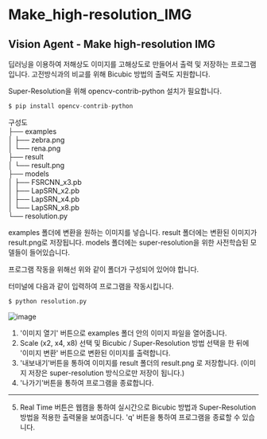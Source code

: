 # Make_high-resolution_IMG
Vision Agent - Make high-resolution IMG
---
딥러닝을 이용하여 저해상도 이미지를 고해상도로 만들어서 출력 및 저장하는 프로그램입니다.
고전방식과의 비교를 위해 Bicubic 방법의 출력도 지원합니다.

Super-Resolution을 위해 opencv-contrib-python 설치가 필요합니다.
```python
$ pip install opencv-contrib-python
```
구성도  
├── examples  
│   ├── zebra.png  
│   └── rena.png  
├── result  
│   └── result.png  
├── models  
│   ├── FSRCNN_x3.pb  
│   ├── LapSRN_x2.pb  
│   ├── LapSRN_x4.pb  
│   └── LapSRN_x8.pb  
└── resolution.py  

examples 폴더에 변환을 원하는 이미지를 넣습니다.
result 폴더에는 변환된 이미지가 result.png로 저장됩니다.
models 폴더에는 super-resolution을 위한 사전학습된 모델들이 들어있습니다.

프로그램 작동을 위해선 위와 같이 폴더가 구성되어 있어야 합니다.

터미널에 다음과 같이 입력하여 프로그램을 작동시킵니다.
```python
$ python resolution.py
```


![image](https://github.com/star77sa/Make_high-resolution_IMG/assets/73769046/d2b646e9-014e-432f-ad40-9fc5328fb326)



1. '이미지 열기' 버튼으로 examples 폴더 안의 이미지 파일을 열어줍니다.
2. Scale (x2, x4, x8) 선택 및 Bicubic / Super-Resolution 방법 선택을 한 뒤에 '이미지 변환' 버튼으로 변환된 이미지를 출력합니다.
3. '내보내기'버튼을 통하여 이미지를 result 폴더의 result.png 로 저장합니다. (이미지 저장은 super-resolution 방식으로만 저장이 됩니다.)
4. '나가기'버튼을 통하여 프로그램을 종료합니다.
---
5. Real Time 버튼은 웹캠을 통하여 실시간으로 Bicubic 방법과 Super-Resolution 방법을 적용한 출력물을 보여줍니다. 'q' 버튼을 통하여 프로그램을 종료할 수 있습니다.
